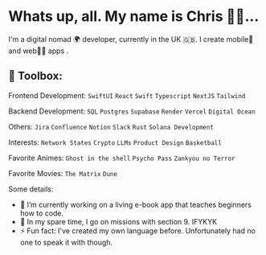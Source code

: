 # Whats up, all. My name is Chris 👋🏾...

I'm a digital nomad 🌍 developer, currently in the UK 🇬🇧. I create mobile📱 and web👨‍💻 apps .

## 🧰 Toolbox:

Frontend Development: `SwiftUI` `React` `Swift` `Typescript` `NextJS` `Tailwind`

Backend Development: `SQL` `Postgres` `Supabase` `Render` `Vercel` `Digital Ocean`

Others: `Jira` `Confluence` `Notion` `Slack` `Rust` `Solana Development`

Interests: `Network States` `Crypto` `LLMs` `Product Design` `Basketball`

Favorite Animes: `Ghost in the shell` `Psycho Pass` `Zankyou no Terror`

Favorite Movies: `The Matrix` `Dune` 

Some details:
- 🔭 I’m currently working on a living e-book app that teaches beginners how to code.
- 💬 In my spare time, I go on missions with section 9. IFYKYK
- ⚡ Fun fact: I've created my own language before. Unfortunately had no one to speak it with though.

